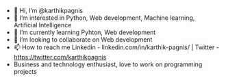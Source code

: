 - 👋 Hi, I’m @karthikpagnis
- 👀 I’m interested in Python, Web development, Machine learning, Artificial Intelligence
- 🌱 I’m currently learning Pyhton, Web development
- 💞️ I’m looking to collaborate on Web development
- 📫 How to reach me Linkedin - linkedin.com/in/karthik-pagnis/ | Twitter - https://twitter.com/karthikpagnis
- Business and technology enthusiast, love to work on programming projects

<!---
karthikpagnis/karthikpagnis is a ✨ special ✨ repository because its `README.md` (this file) appears on your GitHub profile.
You can click the Preview link to take a look at your changes.
--->
